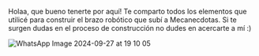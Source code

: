 Holaa, que bueno tenerte por aquí!
Te comparto todos los elementos que utilicé para construir el brazo robótico que subí a Mecanecdotas. Si te surgen dudas en el proceso de construcción no dudes en acercarte a mí :)

![WhatsApp Image 2024-09-27 at 19 10 05](https://github.com/user-attachments/assets/e997c38b-33a5-4deb-b7d7-2e00a1a12314)
